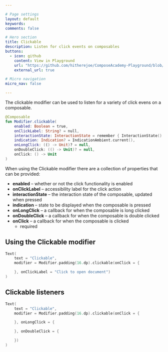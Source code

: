 ```yaml
---

# Page settings
layout: default
keywords:
comments: false

# Hero section
title: Clickable
description: Listen for click events on composables
buttons:
  - icon: github
    content: View in Playground
    url: "https://github.com/hitherejoe/ComposeAcademy-Playground/blob/master/app/src/main/java/co/joebirch/composeplayground/foundation/border.kt"
    external_url: true

# Micro navigation
micro_nav: false

---
```


The clickable modifier can be used to listen for a variety of click evens on a composable.

```kotlin
@Composable
fun Modifier.clickable(
    enabled: Boolean = true,
    onClickLabel: String? = null,
    interactionState: InteractionState = remember { InteractionState() },
    indication: Indication? = IndicationAmbient.current(),
    onLongClick: (() -> Unit)? = null,
    onDoubleClick: (() -> Unit)? = null,
    onClick: () -> Unit
)
```

When using the Clickable modifier there are a collection of properties that can be provided:

* **enabled** – whether or not the click functionality is enabled
* **onClickLabel** – accessibility label for the click action
* **interactionState** – the interaction state of the composable, updated when pressed
* **indication** – state to be displayed when the composable is pressed
* **onLongClick** – a callback for when the composable is long clicked
* **onDoubleClick** – a callback for when the composable is double clicked
* **onClick** – a callback for when the composable is clicked
  * required

## Using the Clickable modifier
  
```kotlin
Text(
    text = "Clickable",
    modifier = Modifier.padding(16.dp).clickable(onClick = {

    }, onClickLabel = "Click to open document")
)
```

## Clickable listeners
  
```kotlin
Text(
    text = "Clickable",
    modifier = Modifier.padding(16.dp).clickable(onClick = {

    }, onLongClick = {

    }, onDoubleClick = {

    })
)
```
